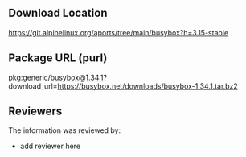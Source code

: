 ## Download Location

https://git.alpinelinux.org/aports/tree/main/busybox?h=3.15-stable

## Package URL (purl)

pkg:generic/busybox@1.34.1?download_url=https://busybox.net/downloads/busybox-1.34.1.tar.bz2

## Reviewers

The information was reviewed by:

* add reviewer here
